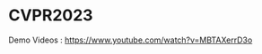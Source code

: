 # CVPR2023
Demo Videos : https://www.youtube.com/watch?v=MBTAXerrD3o
<!-- [![Video Label](http://img.youtube.com/vi/MBTAXerrD3o/0.jpg)](https://youtu.be/MBTAXerrD3o) -->

